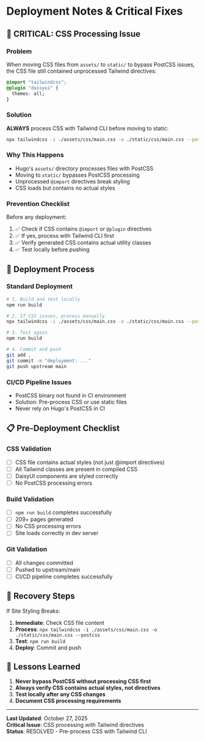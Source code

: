 # Deployment Notes & Critical Fixes

## 🚨 CRITICAL: CSS Processing Issue

### Problem
When moving CSS files from `assets/` to `static/` to bypass PostCSS issues, the CSS file still contained unprocessed Tailwind directives:
```css
@import "tailwindcss";
@plugin "daisyui" {
  themes: all;
}
```

### Solution
**ALWAYS** process CSS with Tailwind CLI before moving to static:
```bash
npx tailwindcss -i ./assets/css/main.css -o ./static/css/main.css --postcss
```

### Why This Happens
- Hugo's `assets/` directory processes files with PostCSS
- Moving to `static/` bypasses PostCSS processing
- Unprocessed `@import` directives break styling
- CSS loads but contains no actual styles

### Prevention Checklist
Before any deployment:
1. ✅ Check if CSS contains `@import` or `@plugin` directives
2. ✅ If yes, process with Tailwind CLI first
3. ✅ Verify generated CSS contains actual utility classes
4. ✅ Test locally before pushing

## 🔄 Deployment Process

### Standard Deployment
```bash
# 1. Build and test locally
npm run build

# 2. If CSS issues, process manually
npx tailwindcss -i ./assets/css/main.css -o ./static/css/main.css --postcss

# 3. Test again
npm run build

# 4. Commit and push
git add .
git commit -m "deployment: ..."
git push upstream main
```

### CI/CD Pipeline Issues
- PostCSS binary not found in CI environment
- Solution: Pre-process CSS or use static files
- Never rely on Hugo's PostCSS in CI

## 📋 Pre-Deployment Checklist

### CSS Validation
- [ ] CSS file contains actual styles (not just @import directives)
- [ ] All Tailwind classes are present in compiled CSS
- [ ] DaisyUI components are styled correctly
- [ ] No PostCSS processing errors

### Build Validation
- [ ] `npm run build` completes successfully
- [ ] 209+ pages generated
- [ ] No CSS processing errors
- [ ] Site loads correctly in dev server

### Git Validation
- [ ] All changes committed
- [ ] Pushed to upstream/main
- [ ] CI/CD pipeline completes successfully

## 🚨 Recovery Steps

If Site Styling Breaks:
1. **Immediate**: Check CSS file content
2. **Process**: `npx tailwindcss -i ./assets/css/main.css -o ./static/css/main.css --postcss`
3. **Test**: `npm run build`
4. **Deploy**: Commit and push

## 📝 Lessons Learned

1. **Never bypass PostCSS without processing CSS first**
2. **Always verify CSS contains actual styles, not directives**
3. **Test locally after any CSS changes**
4. **Document CSS processing requirements**

---

**Last Updated**: October 27, 2025  
**Critical Issue**: CSS processing with Tailwind directives  
**Status**: RESOLVED - Pre-process CSS with Tailwind CLI